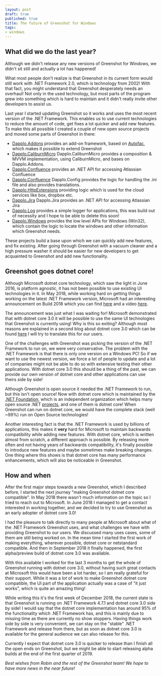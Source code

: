 ```yaml
---
layout: post
draft: true
published: true
title: The future of Greenshot for Windows
tags:
- windows
---
```


What did we do the last year?
-----------------------------

Although we didn't release any new versions of Greenshot for Windows, we didn't sit still and actually a lot has happened!

What most people don't realize is that Greenshot in its current form would still work with .NET Framework 2.0, which is technology from 2002! With that fact, you might understand that Greenshot desperately needs an overhaul! Not only in the used technology, but most parts of the program grew into something which is hard to maintain and it didn't really invite other developers to assist us.

Last year I started updating Greenshot so it works and uses the most recent version of the .NET Framework. This enables us to use current technologies to reduce the amount of code, get fixes a lot quicker and add new features. To make this all possible I created a couple of new open source projects and moved some parts of Greenshot in there:
* [Dapplo.Addons](https://github.com/dapplo/Dapplo.Addons) provides an add-on framework, based on [Autofac](https://github.com/autofac/Autofac), which makes it possible to extend Greenshot
* [Dapplo.CaliburnMicro](https://github.com/dapplo/Dapplo.CaliburnMicro) Dapplo.CaliburnMicro provides a composition & MVVM implementation, using CaliburnMicro, and bases on Dapplo.Addons.
* [Dapplo.Confluence](https://github.com/dapplo/Dapplo.Confluence) provides an .NET API for accessing Atlassian Confluence
* [Dapplo.Confluence](https://github.com/dapplo/Dapplo.Confluence) Dapplo.Config provides the logic for handling the .ini file and also provides translations.
* [Dapplo.HttpExtensions](https://github.com/dapplo/Dapplo.HttpExtensions) providing logic which is used for the cloud services like box, dropbox etc.
* [Dapplo.Jira](https://github.com/dapplo/Dapplo.Jira) Dapplo.Jira provides an .NET API for accessing Atlassian Jira
* [Dapplo.Log](https://github.com/dapplo/Dapplo.Log) provides a simple logger for applications, this was build out of necessity and I hope to be able to delete this soon!
* [Dapplo.Windows](https://github.com/dapplo/Dapplo.Windows) provides the low level APIs for Windows (Win32), which contain the logic to locate the windows and other information which Greenshot needs.

These projects build a base upon which we can quickly add new features, and fix existing. After going through Greenshot with a vacuum cleaner and a high pressure washer it should be easier for new developers to get acquainted to Greenshot and add new functionality.


Greenshot goes dotnet core!
---------------------------

Although Microsoft dotnet core technology, which saw the light in June 2016, is platform agnostic, it has not been possible to use existing UI technologies in it. In May 2018, while working hard on getting things working on the latest .NET Framework version, Microsoft had an interesting announcement on Build 2018 which you can find [here](https://blogs.msdn.microsoft.com/dotnet/2018/05/07/net-core-3-and-support-for-windows-desktop-applications/) and a video [here](https://www.youtube.com/watch?v=spgI12ZEBcs).

The announcement was just what I was waiting for! Microsoft demonstrated that with dotnet core 3.0 it will be possible to use the same UI technologies that Greenshot is currently using! Why is this so exiting? Although most reasons are explained in a second blog about dotnet core 3.0 which can be found [here](https://blogs.msdn.microsoft.com/dotnet/2018/10/04/update-on-net-core-3-0-and-net-framework-4-8/) I will try to translate this for our users.

One of the challenges with Greenshot was picking the version of the .NET Framework to run on, we were very conservative. The problem with the .NET Framework is that there is only one version on a Windows PC! So if we want to use the newest version, we force a lot of people to update and a lot of companies might not be able to do so with extensive testing their other applications. With dotnet core 3.0 this should be a thing of the past, we can provide our own version of dotnet core and other applications can use theirs side by side!

Although Greenshot is open source it needed the .NET Framework to run, but this isn't open source! Now with dotnet core which is maintained by the [.NET Foundation](https://dotnetfoundation.org), which is an independent organization which helps many open source .NET [projects](https://dotnetfoundation.org/projects), and one of them is dotnet core! When Greenshot can run on dotnet core, we would have the complete stack (well ~99%) run on Open Source technologies!

Another interesting fact is that the .NET Framework is used by billions of applications, this makes it __very__ hard for Microsoft to maintain backwards compatibility while adding new features. With dotnet core, which is written almost from scratch, a different approach is possible. By releasing more often and not having years of backwards compatibility, it's finally possible to introduce new features and maybe sometimes make breaking changes. One thing where this shows is that dotnet core has many performance enhancements, which will also be noticeable in Greenshot.


How and when
------------

After the first major steps towards a new Greenshot, which I described before, I started the next journey "making Greenshot dotnet core compatible". In May 2018 there wasn't much information on the topic so I tried to reach out to Microsoft. In June 2018 I managed to get a contact interested in working together, and we decided to try to use Greenshot as an early adopter of dotnet core 3.0!

I had the pleasure to talk directly to many people at Microsoft about what of the .NET Framework Greenshot uses, and what challenges we have with providing Greenshot to our users. We discussed many uses cases, some of them are still being worked on. In the mean time I started the first work of making everything, wherever possible, dotnet core or netstandard compatible. And then in September 2018 it finally happened, the first alpha/preview build of dotnet core 3.0 was available.

With this available I worked for the last 3 months to get the whole of Greenshot running with dotnet core 3.0, without having such great contacts at Microsoft this would have been a lot harder, so I am really grateful for their support. While it was a _lot_ of work to make Greenshot dotnet core compatible, the UI part of the application actually was a case of "it just works", which is quite an amazing thing!

While writing this it's the first week of December 2018, the current state is that Greenshot is running on .NET Framework 4.7.1 and dotnet core 3.0 side by side! I would say that the dotnet core implementation has around 95% of the functionality which .NET Framework has, and this is mainly due to missing time as there are currently no show stoppers. Having things work side by side is very convenient, we can stay on the "stable" .NET Framework and release from there, but as soon as dotnet core 3.0 is available for the general audience we can also release for this.

Currently I expect that dotnet core 3.0 is quicker to release than I finish all the open ends on Greenshot, but we might be able to start releasing alpha builds at the end of the first quarter of 2019.


*Best wishes from Robin and the rest of the Greenshot team! We hope to have more news in the near future!*